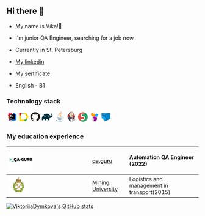 ## Hi there 👋
* My name is Vika!:cherry_blossom:

* I'm junior QA Engineer, searching for a job now

* Сurrently in St. Petersburg 

* [My linkedin](https://www.linkedin.com/in/%D0%B2%D0%B8%D0%BA%D1%82%D0%BE%D1%80%D0%B8%D1%8F-%D0%B4%D1%8B%D0%BC%D0%BA%D0%BE%D0%B2%D0%B0-bbb36422b/#education)  

 * [My sertificate](https://drive.google.com/file/d/1DguQk9spa3i-oVdAeNJY6rca2CsQp1o2/view?usp=sharing)

* English - B1 


### Technology stack

<img width="6%" title="IntelliJ IDEA" src="logo/steck/Intelij_IDEA.svg"><img width="6%" title="Allure_Report.svg" src="logo/steck/Allure_Report.svg"><img width="6%" title="GitHub.svg" src="logo/steck/GitHub.svg"><img width="6%" title="Gradle.svg" src="logo/steck/Gradle.svg">
<img width="6%" title="Java.svg" src="logo/steck/Java.svg"><img width="6%" title="Jenkins.svg" src="logo/steck/Jenkins.svg"><img width="6%" title="JUnit5.svg" src="logo/steck/JUnit5.svg"><img width="6%" title="Selenide.svg" src="logo/steck/Selenide.svg"><img width="6%" title="Selenoid.svg" src="logo/steck/Selenoid.svg">


### My education experience

|<img width="30%" title="QAGuru.png" src="logo/study/QAGuru.png">|[qa.guru](https://qa.guru)| Automation QA Engineer (2022)|
|:-|:-|:-|
|<img width="25%" title="горный.jpeg" src="logo/study/горный.jpeg">|[Mining University](https://www.spmi.ru/)| Logistics and management in transport(2015)|


[![ViktoriiaDymkova's GitHub stats](https://github-readme-stats.vercel.app/api?username=ViktoriiaDymkova)](https://github.com/anuraghazra/github-readme-stats)
